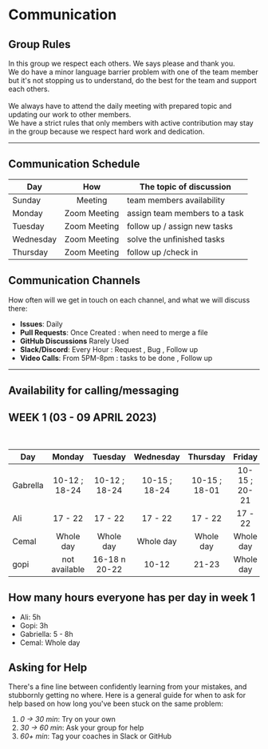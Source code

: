 # Communication

## Group Rules

In this group we respect each others. We says please and thank you. </br> We do
have a minor language barrier problem with one of the team member but it's not
stopping us to understand, do the best for the team and support each others.
</br> </br> We always have to attend the daily meeting with prepared topic and
updating our work to other members. </br> We have a strict rules that only
members with active contribution may stay in the group because we respect hard
work and dedication. </br>

---

## Communication Schedule

| Day       |     How      | The topic of discussion       |
| --------- | :----------: | ----------------------------- |
| Sunday    |   Meeting    | team members availability     |
| Monday    | Zoom Meeting | assign team members to a task |
| Tuesday   | Zoom Meeting | follow up / assign new tasks  |
| Wednesday | Zoom Meeting | solve the unfinished tasks    |
| Thursday  | Zoom Meeting | follow up /check in           |

## Communication Channels

How often will we get in touch on each channel, and what we will discuss there:

- **Issues**: Daily
- **Pull Requests**: Once Created : when need to merge a file
- **GitHub Discussions** Rarely Used
- **Slack/Discord**: Every Hour : Request , Bug , Follow up
- **Video Calls**: From 5PM-8pm : tasks to be done , Follow up

---

## Availability for calling/messaging

## WEEK 1 (03 - 09 APRIL 2023) </br>

</br>

| Day      |    Monday     |    Tuesday    |   Wednesday   |   Thursday    |    Friday     | Saturday | Sunday |
| -------- | :-----------: | :-----------: | :-----------: | :-----------: | :-----------: | :------: | :----: |
| Gabrella | 10-12 ; 18-24 | 10-12 ; 18-24 | 10-15 ; 18-24 | 10-15 ; 18-01 | 10-15 ; 20-21 |    x     |   x    |
| Ali      |    17 - 22    |    17 - 22    |    17 - 22    |    17 - 22    |    17 - 22    |    x     |   x    |
| Cemal    |   Whole day   |   Whole day   |   Whole day   |   Whole day   |   Whole day   |    x     |   x    |
| gopi     | not available | 16-18 n 20-22 |     10-12     |     21-23     |   Whole day   |    x     |   x    |

## How many hours everyone has per day in week 1

- Ali: 5h
- Gopi: 3h
- Gabriella: 5 - 8h
- Cemal: Whole day

## Asking for Help

There's a fine line between confidently learning from your mistakes, and
stubbornly getting no where. Here is a general guide for when to ask for help
based on how long you've been stuck on the same problem:

1. _0 -> 30 min_: Try on your own
2. _30 -> 60 min_: Ask your group for help
3. _60+ min_: Tag your coaches in Slack or GitHub
